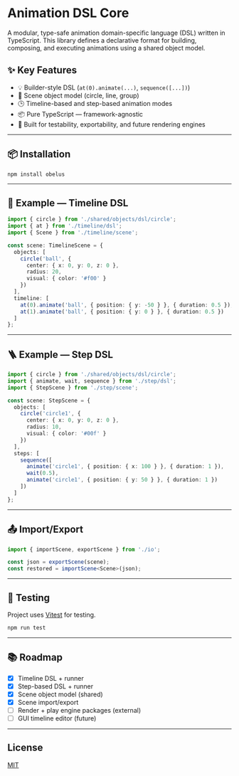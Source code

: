 # Animation DSL Core

A modular, type-safe animation domain-specific language (DSL) written in TypeScript. This library defines a declarative format for building, composing, and executing animations using a shared object model.

## ✨ Key Features

- 💡 Builder-style DSL (`at(0).animate(...)`, `sequence([...])`)
- 🧱 Scene object model (circle, line, group)
- 🕒 Timeline-based and step-based animation modes
- 📦 Pure TypeScript — framework-agnostic
- 🧪 Built for testability, exportability, and future rendering engines

---


## 📦 Installation

```bash
npm install obelus
```

---

## 🔧 Example — Timeline DSL

```ts
import { circle } from './shared/objects/dsl/circle';
import { at } from './timeline/dsl';
import { Scene } from './timeline/scene';

const scene: TimelineScene = {
  objects: [
    circle('ball', {
      center: { x: 0, y: 0, z: 0 },
      radius: 20,
      visual: { color: '#f00' }
    })
  ],
  timeline: [
    at(0).animate('ball', { position: { y: -50 } }, { duration: 0.5 }),
    at(1).animate('ball', { position: { y: 0 } }, { duration: 0.5 })
  ]
};
```

---

## 🪜 Example — Step DSL

```ts
import { circle } from './shared/objects/dsl/circle';
import { animate, wait, sequence } from './step/dsl';
import { StepScene } from './step/scene';

const scene: StepScene = {
  objects: [
    circle('circle1', {
      center: { x: 0, y: 0, z: 0 },
      radius: 10,
      visual: { color: '#00f' }
    })
  ],
  steps: [
    sequence([
      animate('circle1', { position: { x: 100 } }, { duration: 1 }),
      wait(0.5),
      animate('circle1', { position: { y: 50 } }, { duration: 1 })
    ])
  ]
};
```

---

## 📤 Import/Export

```ts
import { importScene, exportScene } from './io';

const json = exportScene(scene);
const restored = importScene<Scene>(json);
```

---

## 🧪 Testing

Project uses [Vitest](https://vitest.dev) for testing.

```bash
npm run test
```

---

## 📚 Roadmap
- [x] Timeline DSL + runner
- [x] Step-based DSL + runner
- [x] Scene object model (shared)
- [x] Scene import/export
- [ ] Render + play engine packages (external)
- [ ] GUI timeline editor (future)

---

## License
[MIT](./LICENSE)
